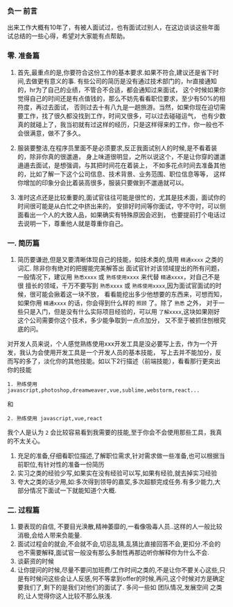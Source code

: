 ### 负一 前言
出来工作大概有10年了，有被人面试过，也有面试过别人，在这边谈谈这些年面试总结的一些心得，希望对大家能有点帮助。

### 零. 准备篇
1. 首先,最重点的是,你要符合这份工作的基本要求.如果不符合,建议还是省下时间,去做更有意义的事. 
有些公司的简历是没有通过技术部门的，hr直接通知的，hr为了自己的业绩，不管合不合适，都会通知过来面试，
这个时候如果你觉得自己的时间还是有点值钱的，那么不妨先看看职位要求，至少有50%的相符度，再过去面试，
否则过去十有八九是一趟旅游。当然，如果你现在迫切需要工作，找了很久都没找到工作，时间又很多，可以过去碰碰运气，
也有少数真的就碰上了，我当初就有过这样的经历，只是这样得来的工作，你一般也不会很满意，做不了多久。  

1. 服装要整洁,在程序员里面不是必须要求,反正我面试别人的时候,是不看着装的，除非你真的很邋遢，
身上味道很明显，之所以说这个，不是让你穿的邋邋遢遢去面试，是想强调，与其把时间花在着装上，
不如多花点时间去准备其他的，比如了解一下这个公司信息、技术背景、业务范围、职位信息等等，
这样你增加的印象分会比着装高很多，服装只要做到不邋遢就可以。

1. 准时这点还是比较重要的,面试官往往可能是很忙的，尤其是技术面，面试你的时间很可能是从白忙之中挤出来的，
安排好时间等你面试，守不守时，可以侧面看出一个人的大致人品，如果确实有特殊原因会迟到，
也要提前打个电话过去说明一下，尊重他人就是尊重你自己。

### 一. 简历篇
1. 简历要谦逊,但是又要清晰体现自己的技能，如技术类的,慎用 `精通xxxx` 之类的词汇. 除非你有绝对的把握能完美解答出
面试官针对该领域提出的所有问题，一般情况下，建议用 `熟悉xxxx` 或 `熟练使用xxxx` 来代替 `精通xxxx`，对自己不是很
擅长的领域，千万不要写到 `熟悉xxxx` 或 `熟练使用xxxx`,因为面试官面试的时候，很可能会揪着这一块不放，
看看能挖出多少他想要的东西来，可想而知，如果你用 `精通xxxx` 的话，你会得到什么样的 `照顾` 了。除了 `熟悉` 之外，
对于一些只是入门，但是没有什么实际项目经验的，可以用 `了解xxxx`,这块如果刚好这个公司需要你这个技术，多少能争取到一点点加分，
又不至于被抓住刨根究底的问。

对开发人员来说，个人感觉熟练使用xxx开发工具是没必要写上去，作为一个开发，我认为会使用开发工具是一个开发人员的基本技能，
写上去并不能加分，反而写的多了，淡化你的其他技能。如以下2行描述（前端技能），看看那行更突出你的技能
    
    1. 熟练使用 javascript,photoshop,dreamweaver,vue,sublime,webstorm,react...
和

    2. 熟练使用 javascript,vue,react

我个人是认为 `2` 会比较容易看到我需要的技能,至于你会不会使用那些工具，我真的不太关心。

1. 充足的准备,仔细看职位描述,了解职位需求,针对需求做一些准备,也可以根据当前职位,有针对性的准备一份简历
1. 实习之类的经验少写,如果实在没有经验可以写,如果有经验,就去掉实习经验
1. 夸大之类的话少用,如:多次得到领导的嘉奖,多次超额完成任务.有多少能力,大部分情况下面试一下就能知道个大概.

### 二. 过程篇
1. 要表现的自信, 不要目光涣散,精神萎靡的,一看像吸毒人员..这样的人一般比较消极,会给人带来负能量.
1. 面试过程会的就会,不会就不会,切忌乱猜,乱猜比直接回答不会,更扣分.不会的也不需要解释,面试官一般没有那么多耐性再那边听你解释你为什么不会.
1. 谈薪资的时候
1. 让你提问的时候,尽量不要问加班费/工作时间之类的,不是让你不要关心这些,只是有时候问这些会让人反感,何不等拿到offer的时候,再问,这个时候对方是确定要我们了,剩下的是我们对他们的面试了. 多问一些如 团队情况,发展空间 之类的,让人觉得你这人比较不那么肤浅.
